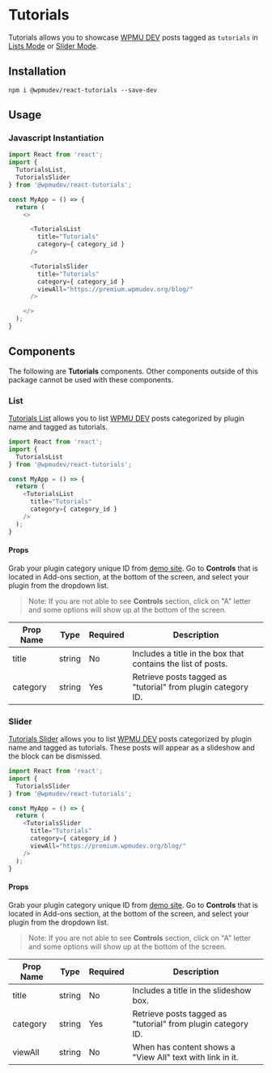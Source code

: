 # Tutorials

Tutorials allows you to showcase [WPMU DEV](https://premium.wpmudev.org/blog/) posts tagged as `tutorials` in [Lists Mode](https://wpmudev.github.io/shared-ui-react/?path=/story/tutorials-list--primary) or [Slider Mode](https://wpmudev.github.io/shared-ui-react/?path=/story/tutorials-slider--primary).

## Installation

```
npm i @wpmudev/react-tutorials --save-dev
```

## Usage

### Javascript Instantiation
```js
import React from 'react';
import {
  TutorialsList,
  TutorialsSlider
} from '@wpmudev/react-tutorials';

const MyApp = () => {
  return (
    <>

      <TutorialsList
        title="Tutorials"
        category={ category_id }
      />

      <TutorialsSlider
        title="Tutorials"
        category={ category_id }
        viewAll="https://premium.wpmudev.org/blog/"
      />

    </>
  );
}
```

## Components

The following are **Tutorials** components. Other components outside of this package cannot be used with these components.

### List

[Tutorials List](https://wpmudev.github.io/shared-ui-react/?path=/story/tutorials-list--primary) allows you to list [WPMU DEV](https://premium.wpmudev.org/blog/) posts categorized by plugin name and tagged as tutorials.

```js
import React from 'react';
import {
  TutorialsList
} from '@wpmudev/react-tutorials';

const MyApp = () => {
  return (
    <TutorialsList
      title="Tutorials"
      category={ category_id }
    />
  );
}
```

#### Props

Grab your plugin category unique ID from [demo site](https://wpmudev.github.io/shared-ui-react/). Go to **Controls** that is located in Add-ons section, at the bottom of the screen, and select your plugin from the dropdown list.

> Note: If you are not able to see **Controls** section, click on "A" letter and some options will show up at the bottom of the screen.

Prop Name | Type | Required | Description
--- | --- | --- | ---
title | string | No | Includes a title in the box that contains the list of posts.
category | string | Yes | Retrieve posts tagged as "tutorial" from plugin category ID.

### Slider

[Tutorials Slider](https://wpmudev.github.io/shared-ui-react/?path=/story/tutorials-slider--primary) allows you to list [WPMU DEV](https://premium.wpmudev.org/blog/) posts categorized by plugin name and tagged as tutorials. These posts will appear as a slideshow and the block can be dismissed.

```js
import React from 'react';
import {
  TutorialsSlider
} from '@wpmudev/react-tutorials';

const MyApp = () => {
  return (
    <TutorialsSlider
      title="Tutorials"
      category={ category_id }
      viewAll="https://premium.wpmudev.org/blog/"
    />
  );
}
```

#### Props

Grab your plugin category unique ID from [demo site](https://wpmudev.github.io/shared-ui-react/). Go to **Controls** that is located in Add-ons section, at the bottom of the screen, and select your plugin from the dropdown list.

> Note: If you are not able to see **Controls** section, click on "A" letter and some options will show up at the bottom of the screen.

Prop Name | Type | Required | Description
--- | --- | --- | ---
title | string | No | Includes a title in the slideshow box.
category | string | Yes | Retrieve posts tagged as "tutorial" from plugin category ID.
viewAll | string | No | When has content shows a "View All" text with link in it.
